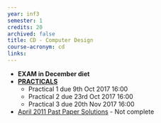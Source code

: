 ```yaml
---
year: inf3
semester: 1
credits: 20
archived: false
title: CD - Computer Design 
course-acronym: cd
links:
---
```


- **EXAM in December diet**
- **[PRACTICALS](http://www.inf.ed.ac.uk/teaching/courses/cd/Practicals.html)**
  - Practical 1 due 9th Oct 2017 16:00
  - Practical 2 due 23rd Oct 2017 16:00
  - Practical 3 due 20th Nov 2017 16:00
- [April 2011 Past Paper Solutions](https://docs.google.com/document/d/10JiwXXE4JGzd1p1RoWF2CVQvtzbLxupbAcM_3u3Og4w/edit) - Not complete
